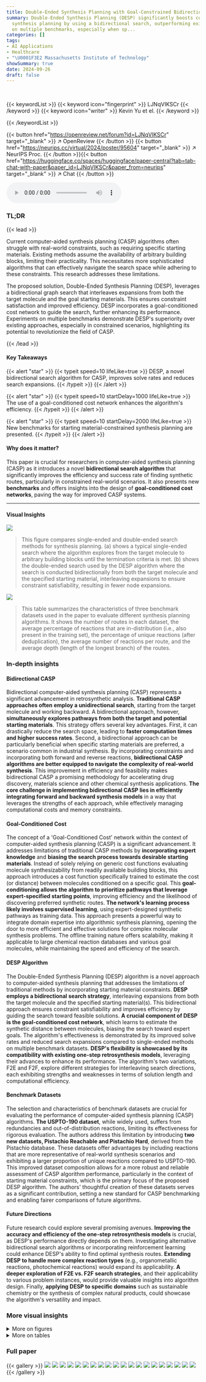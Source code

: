 ```yaml
---
title: Double-Ended Synthesis Planning with Goal-Constrained Bidirectional Search
summary: Double-Ended Synthesis Planning (DESP) significantly boosts computer-aided
  synthesis planning by using a bidirectional search, outperforming existing methods
  on multiple benchmarks, especially when sp...
categories: []
tags:
- AI Applications
- Healthcare
- "\U0001F3E2 Massachusetts Institute of Technology"
showSummary: true
date: 2024-09-26
draft: false
---
```


<br>

{{< keywordList >}}
{{< keyword icon="fingerprint" >}} LJNqVIKSCr {{< /keyword >}}
{{< keyword icon="writer" >}} Kevin Yu et el. {{< /keyword >}}
 
{{< /keywordList >}}

{{< button href="https://openreview.net/forum?id=LJNqVIKSCr" target="_blank" >}}
↗ OpenReview
{{< /button >}}
{{< button href="https://neurips.cc/virtual/2024/poster/95604" target="_blank" >}}
↗ NeurIPS Proc.
{{< /button >}}{{< button href="https://huggingface.co/spaces/huggingface/paper-central?tab=tab-chat-with-paper&paper_id=LJNqVIKSCr&paper_from=neurips" target="_blank" >}}
↗ Chat
{{< /button >}}



<audio controls>
    <source src="https://ai-paper-reviewer.com/LJNqVIKSCr/podcast.wav" type="audio/wav">
    Your browser does not support the audio element.
</audio>


### TL;DR


{{< lead >}}

Current computer-aided synthesis planning (CASP) algorithms often struggle with real-world constraints, such as requiring specific starting materials.  Existing methods assume the availability of arbitrary building blocks, limiting their practicality. This necessitates more sophisticated algorithms that can effectively navigate the search space while adhering to these constraints.  This research addresses these limitations.



The proposed solution, Double-Ended Synthesis Planning (DESP), leverages a bidirectional graph search that interleaves expansions from both the target molecule and the goal starting materials.  This ensures constraint satisfaction and improved efficiency. DESP incorporates a goal-conditioned cost network to guide the search, further enhancing its performance.  Experiments on multiple benchmarks demonstrate DESP's superiority over existing approaches, especially in constrained scenarios, highlighting its potential to revolutionize the field of CASP.

{{< /lead >}}


#### Key Takeaways

{{< alert "star" >}}
{{< typeit speed=10 lifeLike=true >}} DESP, a novel bidirectional search algorithm for CASP, improves solve rates and reduces search expansions. {{< /typeit >}}
{{< /alert >}}

{{< alert "star" >}}
{{< typeit speed=10 startDelay=1000 lifeLike=true >}} The use of a goal-conditioned cost network enhances the algorithm's efficiency. {{< /typeit >}}
{{< /alert >}}

{{< alert "star" >}}
{{< typeit speed=10 startDelay=2000 lifeLike=true >}} New benchmarks for starting material-constrained synthesis planning are presented. {{< /typeit >}}
{{< /alert >}}

#### Why does it matter?
This paper is crucial for researchers in computer-aided synthesis planning (CASP) as it introduces a novel **bidirectional search algorithm** that significantly improves the efficiency and success rate of finding synthetic routes, particularly in constrained real-world scenarios.  It also presents new **benchmarks** and offers insights into the design of **goal-conditioned cost networks**, paving the way for improved CASP systems.

------
#### Visual Insights



![](https://ai-paper-reviewer.com/LJNqVIKSCr/figures_1_1.jpg)

> This figure compares single-ended and double-ended search methods for synthesis planning. (a) shows a typical single-ended search where the algorithm explores from the target molecule to arbitrary building blocks until the termination criteria is met. (b) shows the double-ended search used by the DESP algorithm where the search is conducted bidirectionally from both the target molecule and the specified starting material, interleaving expansions to ensure constraint satisfiability, resulting in fewer node expansions.





![](https://ai-paper-reviewer.com/LJNqVIKSCr/tables_6_1.jpg)

> This table summarizes the characteristics of three benchmark datasets used in the paper to evaluate different synthesis planning algorithms.  It shows the number of routes in each dataset, the average percentage of reactions that are in-distribution (i.e., also present in the training set), the percentage of unique reactions (after deduplication), the average number of reactions per route, and the average depth (length of the longest branch) of the routes.





### In-depth insights


#### Bidirectional CASP
Bidirectional computer-aided synthesis planning (CASP) represents a significant advancement in retrosynthetic analysis.  **Traditional CASP approaches often employ a unidirectional search**, starting from the target molecule and working backward.  A bidirectional approach, however, **simultaneously explores pathways from both the target and potential starting materials**. This strategy offers several key advantages. First, it can drastically reduce the search space, leading to **faster computation times and higher success rates**. Second, a bidirectional approach can be particularly beneficial when specific starting materials are preferred, a scenario common in industrial synthesis.  By incorporating constraints and incorporating both forward and reverse reactions, **bidirectional CASP algorithms are better equipped to navigate the complexity of real-world synthesis**.  This improvement in efficiency and feasibility makes bidirectional CASP a promising methodology for accelerating drug discovery, materials science and other chemical synthesis applications.  **The core challenge in implementing bidirectional CASP lies in efficiently integrating forward and backward synthesis models** in a way that leverages the strengths of each approach, while effectively managing computational costs and memory constraints.

#### Goal-Conditioned Cost
The concept of a 'Goal-Conditioned Cost' network within the context of computer-aided synthesis planning (CASP) is a significant advancement.  It addresses limitations of traditional CASP methods by **incorporating expert knowledge** and **biasing the search process towards desirable starting materials**.  Instead of solely relying on generic cost functions evaluating molecule synthesizability from readily available building blocks, this approach introduces a cost function specifically trained to estimate the cost (or distance) between molecules conditioned on a specific goal. This **goal-conditioning allows the algorithm to prioritize pathways that leverage expert-specified starting points**, improving efficiency and the likelihood of discovering preferred synthetic routes.  **The network's learning process likely involves supervised learning**, using expert-designed synthetic pathways as training data. This approach presents a powerful way to integrate domain expertise into algorithmic synthesis planning, opening the door to more efficient and effective solutions for complex molecular synthesis problems. The offline training nature offers scalability, making it applicable to large chemical reaction databases and various goal molecules, while maintaining the speed and efficiency of the search.

#### DESP Algorithm
The Double-Ended Synthesis Planning (DESP) algorithm is a novel approach to computer-aided synthesis planning that addresses the limitations of traditional methods by incorporating starting material constraints.  **DESP employs a bidirectional search strategy**, interleaving expansions from both the target molecule and the specified starting material(s). This bidirectional approach ensures constraint satisfiability and improves efficiency by guiding the search toward feasible solutions.  **A crucial component of DESP is the goal-conditioned cost network**, which learns to estimate the synthetic distance between molecules, biasing the search toward expert goals.  The algorithm's effectiveness is demonstrated by its improved solve rates and reduced search expansions compared to single-ended methods on multiple benchmark datasets.  **DESP's flexibility is showcased by its compatibility with existing one-step retrosynthesis models**, leveraging their advances to enhance its performance. The algorithm's two variations, F2E and F2F, explore different strategies for interleaving search directions, each exhibiting strengths and weaknesses in terms of solution length and computational efficiency.

#### Benchmark Datasets
The selection and characteristics of benchmark datasets are crucial for evaluating the performance of computer-aided synthesis planning (CASP) algorithms.  **The USPTO-190 dataset**, while widely used, suffers from redundancies and out-of-distribution reactions, limiting its effectiveness for rigorous evaluation.  The authors address this limitation by introducing **two new datasets, Pistachio Reachable and Pistachio Hard**, derived from the Pistachio database. These datasets offer advantages by including reactions that are more representative of real-world synthesis scenarios and exhibiting a larger proportion of unique reactions compared to USPTO-190.  This improved dataset composition allows for a more robust and reliable assessment of CASP algorithm performance, particularly in the context of starting material constraints, which is the primary focus of the proposed DESP algorithm.  The authors' thoughtful creation of these datasets serves as a significant contribution, setting a new standard for CASP benchmarking and enabling fairer comparisons of future algorithms.

#### Future Directions
Future research could explore several promising avenues. **Improving the accuracy and efficiency of the one-step retrosynthesis models** is crucial, as DESP's performance directly depends on them.  Investigating alternative bidirectional search algorithms or incorporating reinforcement learning could enhance DESP's ability to find optimal synthesis routes.  **Extending DESP to handle more complex reaction types** (e.g., organometallic reactions, photochemical reactions) would expand its applicability.  **A deeper exploration of F2E vs. F2F search strategies**, and their applicability to various problem instances, would provide valuable insights into algorithm design. Finally, **applying DESP to specific domains** such as sustainable chemistry or the synthesis of complex natural products, could showcase the algorithm's versatility and impact.


### More visual insights

<details>
<summary>More on figures
</summary>


![](https://ai-paper-reviewer.com/LJNqVIKSCr/figures_4_1.jpg)

> This figure shows the DESP algorithm's workflow. (a) illustrates the algorithm's bidirectional search process between the target and starting material, using a combination of top-down retrosynthesis and bottom-up synthesis.  Node evaluation considers both the traditional cost (Vm) and the newly introduced synthetic distance (Dm). Two variations, F2E and F2F, are depicted, differing in how the opposing graph is used to guide the search. (b) details the one-step expansion procedures for both retro and forward synthesis, highlighting the use of classifiers to rank reaction templates and k-NN search for building blocks.


![](https://ai-paper-reviewer.com/LJNqVIKSCr/figures_8_1.jpg)

> This figure presents the results of an ablation study to evaluate the impact of the synthetic distance (D) and bidirectional search on the performance of the proposed Double-Ended Synthesis Planning (DESP) algorithm.  Panel (a) shows the solve rates of different methods (Retro*, Retro*+D, DESP-F2E, DESP-F2F) as a function of the target molecule's complexity (binned SCScore and SAScore values) for the Pistachio Hard dataset.  Panel (b) shows the distribution of the number of forward reactions across all benchmark datasets for DESP-F2E and DESP-F2F, illustrating how the two approaches differ in their utilization of forward reactions.


![](https://ai-paper-reviewer.com/LJNqVIKSCr/figures_8_2.jpg)

> This figure shows an example of a synthetic route successfully found by DESP-F2F but not by Retro*.  It highlights DESP's ability to find a synthetic route that matches the expert's route step-by-step by leveraging both forward and backward searches, which is a capability that Retro*, a single-ended search algorithm, lacks.


![](https://ai-paper-reviewer.com/LJNqVIKSCr/figures_18_1.jpg)

> This figure compares single-ended and double-ended search methods in the context of synthesis planning.  Panel (a) shows a typical single-ended approach, where the search starts from an arbitrary building block and aims to reach a target molecule.  Panel (b) illustrates the double-ended approach of the DESP algorithm, which simultaneously searches forward from a specified starting material and backward from the target molecule, interleaving expansions from both ends to satisfy the constraints and often finding solutions more efficiently.


![](https://ai-paper-reviewer.com/LJNqVIKSCr/figures_18_2.jpg)

> This figure illustrates the process of extracting training data for three different models (ft, fb, and D) used in the Double-Ended Synthesis Planning (DESP) algorithm.  Panel (a) shows how the full search graph is traversed to find all possible pathways from the target molecule to building blocks. During this traversal, various metrics are calculated and stored. Panel (b) focuses on extracting training data specifically for bimolecular reactions, where the models learn to predict the reaction and resulting molecules, given starting materials and a reaction template.  In both cases, crucial values for synthetic distance are also calculated and used as training labels to help the models improve their estimates of the cost and feasibility of reactions. 


![](https://ai-paper-reviewer.com/LJNqVIKSCr/figures_18_3.jpg)

> This figure shows a violin plot comparing the predicted synthetic distance values against the actual values on a validation set. The synthetic distance metric, calculated using a goal-conditioned cost network, estimates the cost of synthesizing a molecule from a specific starting material. The plot illustrates the distribution of predicted and actual values, demonstrating a strong correlation between the predicted and actual synthetic distances with an R-squared value of 0.852.  The actual values exceeding 9 are capped at 10 to improve the visualization of the distribution. 


![](https://ai-paper-reviewer.com/LJNqVIKSCr/figures_19_1.jpg)

> This figure illustrates the DESP algorithm, showing the evaluation of top nodes and how synthetic distance is calculated for both F2E and F2F search strategies. It also provides a detailed overview of the one-step expansion procedures used in the algorithm.


![](https://ai-paper-reviewer.com/LJNqVIKSCr/figures_20_1.jpg)

> This figure illustrates the DESP algorithm, showing how it evaluates top nodes based on both Vm and Dm. It also shows the one-step expansion procedures for both top-down and bottom-up search strategies.


![](https://ai-paper-reviewer.com/LJNqVIKSCr/figures_21_1.jpg)

> This histogram shows the distribution of the number of reactions in the synthetic routes of the Pistachio Reachable dataset.  The x-axis represents the number of reactions, and the y-axis represents the number of routes with that many reactions.  The dataset consists of 150 synthetic routes that satisfy specific constraints, such as no reactions being present in the training set, no reactions being shared between any routes, and all reactions being within the top 50 proposals of a single-step retrosynthetic model. The data shows a relatively even distribution, with the most frequent number of reactions being around 7 or 8.


![](https://ai-paper-reviewer.com/LJNqVIKSCr/figures_22_1.jpg)

> This histogram shows the distribution of the number of reactions in the synthetic routes of the Pistachio Reachable dataset. The x-axis represents the number of reactions, and the y-axis represents the number of routes with that many reactions.  The distribution appears relatively uniform, with most routes having between 4 and 8 reactions.


</details>




<details>
<summary>More on tables
</summary>


![](https://ai-paper-reviewer.com/LJNqVIKSCr/tables_7_1.jpg)
> This table summarizes the performance of different synthesis planning algorithms on three benchmark datasets (USPTO-190, Pistachio Reachable, and Pistachio Hard) with starting material constraints.  It shows the solve rate (percentage of successful synthesis plans) and the average number of search expansions (N) needed to find a solution for each algorithm at different expansion limits (100, 300, and 500).  A lower N value indicates better efficiency.  The algorithms compared include baseline methods (random search, BFS, MCTS, Retro*, GRASP, Bi-BFS) and variants of the proposed DESP algorithm (DESP-F2E, DESP-F2F).

![](https://ai-paper-reviewer.com/LJNqVIKSCr/tables_7_2.jpg)
> This table presents the average number of reactions (± standard deviation) in the synthetic routes generated by different algorithms.  The comparison is made only across the (p*, r*) pairs that were successfully solved by all methods, providing a focused analysis of the route efficiency for comparable scenarios.

![](https://ai-paper-reviewer.com/LJNqVIKSCr/tables_16_1.jpg)
> This table summarizes the characteristics of three benchmark datasets used in the paper to evaluate the performance of different synthesis planning algorithms.  For each dataset, it provides the number of routes, the average percentage of reactions that are in-distribution (i.e., predicted by the retro model), the percentage of unique reactions (after deduplication), the average number of reactions per route, and the average depth of the longest path within each route.  These metrics offer a comprehensive overview of the complexity and characteristics of the datasets used to assess the algorithms.

![](https://ai-paper-reviewer.com/LJNqVIKSCr/tables_19_1.jpg)
> This table summarizes the characteristics of three benchmark datasets used in the paper to evaluate the performance of different synthesis planning algorithms.  It shows the number of routes, the average percentage of reactions within the top 50 predictions of the retrosynthetic model that are also present in the ground truth, the percentage of unique reactions across all routes, the average number of reactions per route, and the average depth of the longest reaction path within each route for each dataset.

![](https://ai-paper-reviewer.com/LJNqVIKSCr/tables_19_2.jpg)
> This table summarizes the characteristics of three benchmark datasets used in the paper to evaluate the performance of the proposed DESP algorithm and other baseline methods.  It shows the number of routes, the average percentage of reactions that were already in the dataset's retro-model's top 50 predictions, the ratio of unique reactions to all reactions in the datasets, the average number of reactions per route and the average depth of each route.  These metrics provide an overview of the complexity and characteristics of each dataset and helps to contextualize the results reported for the different algorithms.

![](https://ai-paper-reviewer.com/LJNqVIKSCr/tables_22_1.jpg)
> This table summarizes the hyperparameters used for all the different algorithms evaluated in the paper.  These hyperparameters control various aspects of the search process, such as the maximum number of expansions allowed, the maximum depth of the search graphs, and the number of templates and building blocks considered during the search.

![](https://ai-paper-reviewer.com/LJNqVIKSCr/tables_22_2.jpg)
> This table summarizes the performance of various synthesis planning algorithms on three benchmark datasets (USPTO-190, Pistachio Reachable, and Pistachio Hard) under starting material constraints.  It shows the solve rate (percentage of target molecules successfully synthesized within a given expansion budget), and the average number of node expansions (N) required to achieve that solve rate for each algorithm.  The maximum expansion budget was set to 500.

</details>




### Full paper

{{< gallery >}}
<img src="https://ai-paper-reviewer.com/LJNqVIKSCr/1.png" class="grid-w50 md:grid-w33 xl:grid-w25" />
<img src="https://ai-paper-reviewer.com/LJNqVIKSCr/2.png" class="grid-w50 md:grid-w33 xl:grid-w25" />
<img src="https://ai-paper-reviewer.com/LJNqVIKSCr/3.png" class="grid-w50 md:grid-w33 xl:grid-w25" />
<img src="https://ai-paper-reviewer.com/LJNqVIKSCr/4.png" class="grid-w50 md:grid-w33 xl:grid-w25" />
<img src="https://ai-paper-reviewer.com/LJNqVIKSCr/5.png" class="grid-w50 md:grid-w33 xl:grid-w25" />
<img src="https://ai-paper-reviewer.com/LJNqVIKSCr/6.png" class="grid-w50 md:grid-w33 xl:grid-w25" />
<img src="https://ai-paper-reviewer.com/LJNqVIKSCr/7.png" class="grid-w50 md:grid-w33 xl:grid-w25" />
<img src="https://ai-paper-reviewer.com/LJNqVIKSCr/8.png" class="grid-w50 md:grid-w33 xl:grid-w25" />
<img src="https://ai-paper-reviewer.com/LJNqVIKSCr/9.png" class="grid-w50 md:grid-w33 xl:grid-w25" />
<img src="https://ai-paper-reviewer.com/LJNqVIKSCr/10.png" class="grid-w50 md:grid-w33 xl:grid-w25" />
<img src="https://ai-paper-reviewer.com/LJNqVIKSCr/11.png" class="grid-w50 md:grid-w33 xl:grid-w25" />
<img src="https://ai-paper-reviewer.com/LJNqVIKSCr/12.png" class="grid-w50 md:grid-w33 xl:grid-w25" />
<img src="https://ai-paper-reviewer.com/LJNqVIKSCr/13.png" class="grid-w50 md:grid-w33 xl:grid-w25" />
<img src="https://ai-paper-reviewer.com/LJNqVIKSCr/14.png" class="grid-w50 md:grid-w33 xl:grid-w25" />
<img src="https://ai-paper-reviewer.com/LJNqVIKSCr/15.png" class="grid-w50 md:grid-w33 xl:grid-w25" />
<img src="https://ai-paper-reviewer.com/LJNqVIKSCr/16.png" class="grid-w50 md:grid-w33 xl:grid-w25" />
<img src="https://ai-paper-reviewer.com/LJNqVIKSCr/17.png" class="grid-w50 md:grid-w33 xl:grid-w25" />
<img src="https://ai-paper-reviewer.com/LJNqVIKSCr/18.png" class="grid-w50 md:grid-w33 xl:grid-w25" />
<img src="https://ai-paper-reviewer.com/LJNqVIKSCr/19.png" class="grid-w50 md:grid-w33 xl:grid-w25" />
<img src="https://ai-paper-reviewer.com/LJNqVIKSCr/20.png" class="grid-w50 md:grid-w33 xl:grid-w25" />
{{< /gallery >}}